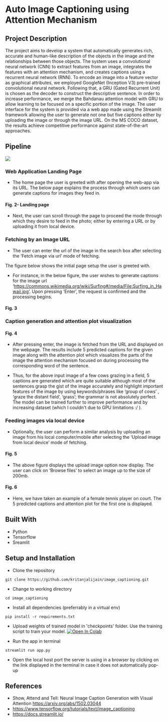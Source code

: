 # Auto Image Captioning using Attention Mechanism


## Project Description
The project aims to develop a system that automatically generates rich, accurate and human-like description of the objects in the image and the relationships between those objects. The system uses a convolutional neural network (CNN) to extract features from an image, integrates the features with an attention mechanism, and creates captions using a recurrent neural network (RNN). To encode an image into a feature vector as graphical attributes, we employed GoogleNet (Inception V3) pre-trained convolutional neural network. Following that, a GRU (Gated Recurrent Unit) is chosen as the decoder to construct the descriptive sentence. In order to increase performance, we merge the Bahdanau attention model with GRU to allow learning to be focused on a specific portion of the image. The user interface for the system is provided via a web app made using the Streamlit framework allowing the user to generate not one but five captions either by uploading the image or through the image URL. On the MS COCO dataset, the results achieve competitive performance against state-of-the-art approaches.

## Pipeline

![](https://github.com/kritanjalijain/image_captioning/)

### Web Application Landing Page

* The home page the user is greeted with after opening the web-app via its URL. The below page explains the process through which users can generate captions for images they feed in. 

 
#### Fig. 2- Landing page



* Next, the user can scroll through the page to proceed the mode through which they desire to feed in the photo; either by entering a URL or by uploading it from local device.



### Fetching by an Image URL

* The user can enter the url of the image in the search box after selecting the ‘Fetch image via url’ mode of fetching. 

The figure below shows the initial page setup the user is greeted with.
 
* For instance, in the below figure, the user wishes to generate captions for the image url ‘https://commons.wikimedia.org/wiki/Surfing#/media/File:Surfing_in_Hawaii.jpg’.  Upon pressing ‘Enter’, the request is confirmed and the processing begins. 
 
#### Fig. 3


### Caption generation and attention plot visualization


 
#### Fig. 4


* After pressing enter, the image is fetched from the URL and displayed on the webpage. The results include 5 predicted captions for the given image along with the attention plot which visualizes the parts of the image the attention mechanism focused on during processing the corresponding word of the sentence.

* Thus, for the above input image of a few cows grazing in a field, 5 captions are generated which are quite suitable although most of the sentences grasp the gist of the image accurately and highlight important features of the image by using keywords/phrases like ‘group of cows’ , ‘graze the distant field’, ‘grass’; the grammar is not absolutely perfect. The model can be trained further to improve performance and by increasing dataset (which I couldn't due to GPU limitations :/ ). 

### Feeding images via local device

* Optionally, the user can perform a similar analysis by uploading an image from his local computer/mobile after selecting the ‘Upload image from local device’ mode of fetching. 
 
#### Fig. 5

* The above figure displays the upload image option now display. The user can click on ‘Browse files’ to select an image up to the size of 200mb.
 
 
#### Fig. 6

* Here, we have taken an example of a female tennis player on court. The 5 predicted captions and attention plot for the first one is displayed. 




## Built With
* Python 
* Tensorflow
* Sreamlit


## Setup and Installation
* Clone the repository 
``` 
git clone https://github.com/kritanjalijain/image_captioning.git
```
* Change to working directory
```
cd image_captioning
```
* Install all dependencies (preferrably in a virtual env)
```
pip install -r requirements.txt
```

* Upload weights of trained model in 'checkpoints' folder. Use the training script to train your model. [![Open In Colab](https://colab.research.google.com/assets/colab-badge.svg)](https://colab.research.google.com/github/kritanjalijain/Clothing_Detection_YOLO/blob/main/YOLOv3.ipynb)

* Run the app in terminal 
```
streamlit run app.py
```

* Open the local host port the server is using in a browser by clicking on the link displayed in the terminal in case it does not automatically pop-up


## References

*  Show, Attend and Tell: Neural Image Caption Generation with Visual Attention https://arxiv.org/abs/1502.03044
* https://www.tensorflow.org/tutorials/text/image_captioning
* https://docs.streamlit.io/

